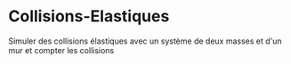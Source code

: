 # Collisions-Elastiques
Simuler des collisions élastiques avec un système de deux masses et d'un mur et compter les collisions 
